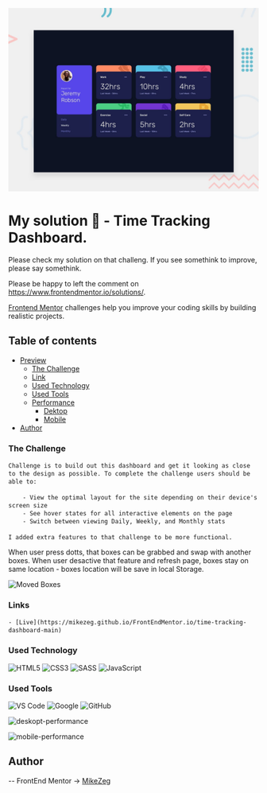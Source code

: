 ![Design preview for the Time tracking dashboard coding challenge](./design/desktop-preview.jpg)

# My solution 👋 - Time Tracking Dashboard. 

Please check my solution on that challeng. If you see somethink to improve, please say somethink.

Please be happy to left the comment on https://www.frontendmentor.io/solutions/. 

[Frontend Mentor](https://www.frontendmentor.io) challenges help you improve your coding skills by building realistic projects.

## Table of contents

- [Preview](#overview)
    - [The Challenge](#The-challenge)
    - [Link](#Links)
    - [Used Technology](#Used-Technology)
    - [Used Tools](#used-tools)
    - [Performance](##Performance)
        - [Dektop](###Desktop)
        - [Mobile](###Mobile)
- [Author](#Author)

### The Challenge

    Challenge is to build out this dashboard and get it looking as close to the design as possible. To complete the challenge users should be able to: 
        
        - View the optimal layout for the site depending on their device's screen size
        - See hover states for all interactive elements on the page
        - Switch between viewing Daily, Weekly, and Monthly stats
    
    I added extra features to that challenge to be more functional. 
When user press dotts, that boxes can be grabbed and swap with another boxes. When user desactive that feature and refresh page, boxes stay on same location - boxes location will be save in local Storage. 

![Moved Boxes](https://github.com/MikeZeg/FrontEndMentor.io/assets/79936348/6ee71fd0-168b-4a10-830f-5a240b979354)

### Links
    
    - [Live](https://mikezeg.github.io/FrontEndMentor.io/time-tracking-dashboard-main)

### Used Technology

![HTML5](https://img.shields.io/badge/html5-%23E34F26.svg?style=for-the-badge&logo=html5&logoColor=white) ![CSS3](https://img.shields.io/badge/css3-%231572B6.svg?style=for-the-badge&logo=css3&logoColor=white)
![SASS](https://img.shields.io/badge/SASS-hotpink.svg?style=for-the-badge&logo=SASS&logoColor=white)
![JavaScript](https://img.shields.io/badge/JavaScript%20-%23F7DF1E.svg?style=for-the-badge&logo=javascript&logoColor=black)

### Used Tools
![VS Code](https://img.shields.io/badge/VS%20Code-0078d7.svg?style=for-the-badge&logo=visual-studio-code&logoColor=white) ![Google](https://img.shields.io/badge/google-DA4437?style=for-the-badge&logo=google&logoColor=white) ![GitHub](https://img.shields.io/badge/github-%23121011.svg?style=for-the-badge&logo=github&logoColor=white)

![deskopt-performance](https://github.com/MikeZeg/FrontEndMentor.io/assets/79936348/3b7fa0fa-ecbe-4590-9031-4c519e9bd378)

![mobile-performance](https://github.com/MikeZeg/FrontEndMentor.io/assets/79936348/5b546511-3c30-4b02-bfc3-e135b86d1872)

## Author
 -- FrontEnd Mentor -> [MikeZeg](https://www.frontendmentor.io/profile/MikeZeg)
